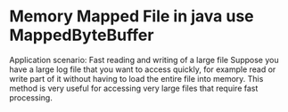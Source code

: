 # Memory Mapped File in java use MappedByteBuffer
Application scenario: Fast reading and writing of a large file
Suppose you have a large log file that you want to access quickly,
for example read or write part of it without having to load
the entire file into memory. This method is very useful for
accessing very large files that require fast processing.